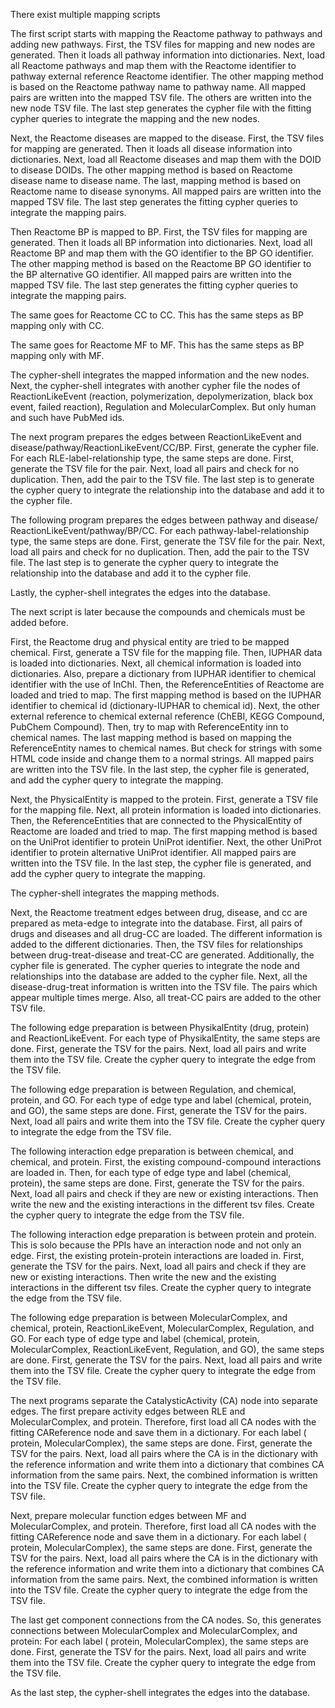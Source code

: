 There exist multiple mapping scripts

The first script starts with mapping the Reactome pathway to pathways and adding new pathways.
                First, the TSV files for mapping and new nodes are generated.
                Then it loads all pathway information into dictionaries.
                Next, load all Reactome pathways and map them with the Reactome identifier to pathway external reference Reactome identifier.
                The other mapping method is based on the Reactome pathway name to pathway name.
                All mapped pairs are written into the mapped TSV file. The others are written into the new node TSV file.
                The last step generates the cypher file with the fitting cypher queries to integrate the mapping and the new nodes.
               
Next, the Reactome diseases are mapped to the disease.
                First, the TSV files for mapping are generated.
                Then it loads all disease information into dictionaries.
                  Next, load all Reactome diseases and map them with the DOID to disease DOIDs.
                  The other mapping method is based on Reactome disease name to disease name.
                  The last, mapping method is based on Reactome name to disease synonyms.
                All mapped pairs are written into the mapped TSV file. The last step generates the fitting cypher queries to integrate the mapping pairs.


Then Reactome BP is mapped to BP.
                First, the TSV files for mapping are generated.
                Then it loads all BP information into dictionaries.
                Next, load all Reactome BP and map them with the GO identifier to the BP GO identifier.
                The other mapping method is based on the Reactome BP GO identifier to the BP alternative GO identifier.
                All mapped pairs are written into the mapped TSV file. The last step generates the fitting cypher queries to integrate the mapping pairs.

The same goes for Reactome CC to CC.
                This has the same steps as BP mapping only with CC.


The same goes for Reactome MF to MF.
                This has the same steps as BP mapping only with MF.

The cypher-shell integrates the mapped information and the new nodes.
Next, the cypher-shell integrates with another cypher file the nodes of ReactionLikeEvent (reaction, polymerization, depolymerization, black box event, failed reaction), Regulation and MolecularComplex. But only human and such have PubMed ids.

The next program prepares the edges between ReactionLikeEvent and disease/pathway/ReactionLikeEvent/CC/BP.
                First, generate the cypher file.
                For each RLE-label-relationship type, the same steps are done.
                               First, generate the TSV file for the pair.
                               Next, load all pairs and check for no duplication. Then, add the pair to the TSV file.
                              The last step is to generate the cypher query to integrate the relationship into the database and add it to the cypher file.

The following program prepares the edges between pathway and disease/ ReactionLikeEvent/pathway/BP/CC.
                For each pathway-label-relationship type, the same steps are done.
                               First, generate the TSV file for the pair.
                               Next, load all pairs and check for no duplication. Then, add the pair to the TSV file.
                              The last step is to generate the cypher query to integrate the relationship into the database and add it to the cypher file.

Lastly, the cypher-shell integrates the edges into the database.
 
The next script is later because the compounds and chemicals must be added before.

First, the Reactome drug and physical entity are tried to be mapped chemical.
               First, generate a TSV file for the mapping file.
               Then, IUPHAR data is loaded into dictionaries.
               Next, all chemical information is loaded into dictionaries. Also, prepare a dictionary from IUPHAR identifier to chemical identifier with the use of InChI.
               Then, the ReferenceEntities of Reactome are loaded and tried to map.
               The first mapping method is based on the IUPHAR identifier to chemical id (dictionary-IUPHAR to chemical id).
               Next, the other external reference to chemical external reference (ChEBI, KEGG Compound, PubChem Compound).
               Then, try to map with ReferenceEntity inn to chemical names.
               The last mapping method is based on mapping the ReferenceEntity names to chemical names. But check for strings with some HTML code inside and change them to a normal strings.
               All mapped pairs are written into the TSV file.
               In the last step, the cypher file is generated, and add the cypher query to integrate the mapping.

Next, the PhysicalEntity is mapped to the protein.
      First, generate a TSV file for the mapping file.
         Next, all protein information is loaded into dictionaries. 
               Then, the ReferenceEntities that are connected to the PhysicalEntity of Reactome are loaded and tried to map.
               The first mapping method is based on the UniProt identifier to protein UniProt identifier.
               Next, the other UniProt identifier to protein alternative UniProt identifier.
               All mapped pairs are written into the TSV file.
               In the last step, the cypher file is generated, and add the cypher query to integrate the mapping.
               
The cypher-shell integrates the mapping methods.

Next, the Reactome treatment edges between drug, disease, and cc are prepared as meta-edge to integrate into the database.
               First, all pairs of drugs and diseases and all drug-CC are loaded. The different information is added to the different dictionaries.
               Then, the TSV files for relationships between drug-treat-disease and treat-CC are generated. Additionally, the cypher file is generated. The cypher queries to integrate the node and relationships into the database are added to the cypher file.
               Next, all the disease-drug-treat information is written into the TSV file. The pairs which appear multiple times merge. Also, all treat-CC pairs are added to the other TSV file.
               
The following edge preparation is between PhysikalEntity (drug, protein) and ReactionLikeEvent.
      For each type of PhysikalEntity, the same steps are done.
            First, generate the TSV for the pairs.
            Next, load all pairs and write them into the TSV file.
            Create the cypher query to integrate the edge from the TSV file.

The following edge preparation is between Regulation, and chemical, protein, and GO.
      For each type of edge type and label (chemical, protein, and GO), the same steps are done.
            First, generate the TSV for the pairs.
            Next, load all pairs and write them into the TSV file.
            Create the cypher query to integrate the edge from the TSV file.

The following interaction edge preparation is between chemical, and chemical, and protein.
      First, the existing compound-compound interactions are loaded in.
      Then, for each type of edge type and label (chemical, protein), the same steps are done.
            First, generate the TSV for the pairs.
            Next, load all pairs and check if they are new or existing interactions.
            Then write the new and the existing interactions in the different tsv files.
            Create the cypher query to integrate the edge from the TSV file.

The following interaction edge preparation is between protein and protein. This is solo because the PPIs have an interaction node and not only an edge.
      First, the existing protein-protein interactions are loaded in.
      First, generate the TSV for the pairs.
      Next, load all pairs and check if they are new or existing interactions.
      Then write the new and the existing interactions in the different tsv files.
      Create the cypher query to integrate the edge from the TSV file.


The following edge preparation is between MolecularComplex, and chemical, protein, ReactionLikeEvent, MolecularComplex, Regulation, and GO.
      For each type of edge type and label (chemical, protein, MolecularComplex, ReactionLikeEvent, Regulation, and GO), the same steps are done.
            First, generate the TSV for the pairs.
            Next, load all pairs and write them into the TSV file.
            Create the cypher query to integrate the edge from the TSV file.


The next programs separate the CatalysticActivity (CA) node into separate edges.
The first prepare activity edges between RLE and MolecularComplex, and protein.
      Therefore, first load all CA nodes with the fitting CAReference node and save them in a dictionary.
      For each label ( protein, MolecularComplex), the same steps are done.
            First, generate the TSV for the pairs.
            Next, load all pairs where the CA is in the dictionary with the reference information and write them into a dictionary that combines CA information from the same pairs.
            Next, the combined information is written into the TSV file.
            Create the cypher query to integrate the edge from the TSV file.

Next, prepare molecular function edges between MF and MolecularComplex, and protein.
      Therefore, first load all CA nodes with the fitting CAReference node and save them in a dictionary.
      For each label ( protein, MolecularComplex), the same steps are done.
            First, generate the TSV for the pairs.
            Next, load all pairs where the CA is in the dictionary with the reference information and write them into a dictionary that combines CA information from the same pairs.
            Next, the combined information is written into the TSV file.
            Create the cypher query to integrate the edge from the TSV file.

The last get component connections from the CA nodes. So, this generates connections between MolecularComplex and MolecularComplex, and protein:
      For each label ( protein, MolecularComplex), the same steps are done.
            First, generate the TSV for the pairs.
            Next, load all pairs and write them into the TSV file.
            Create the cypher query to integrate the edge from the TSV file.


As the last step, the cypher-shell integrates the edges into the database.
